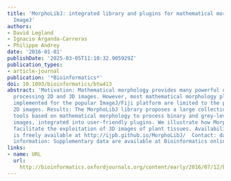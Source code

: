 ```yaml
---
title: 'MorphoLibJ: integrated library and plugins for mathematical morphology with
  ImageJ'
authors:
- David Legland
- Ignacio Arganda-Carreras
- Philippe Andrey
date: '2016-01-01'
publishDate: '2025-03-05T11:10:32.905929Z'
publication_types:
- article-journal
publication: '*Bioinformatics*'
doi: 10.1093/bioinformatics/btw413
abstract: 'Motivation: Mathematical morphology provides many powerful operators for
  processing 2D and 3D images. However, most mathematical morphology plugins currently
  implemented for the popular ImageJ/Fiji platform are limited to the processing of
  2D images. Results: The MorphoLibJ library proposes a large collection of generic
  tools based on mathematical morphology to process binary and grey-level 2D and 3D
  images, integrated into user-friendly plugins. We illustrate how MorphoLibJ can
  facilitate the exploitation of 3D images of plant tissues. Availability: MorphoLibJ
  is freely available at http://ijpb.github.io/MorphoLibJ/  Contact: david.legland@nantes.inra.fr  Supplementary
  information: Supplementary data are available at Bioinformatics online.'
links:
- name: URL
  url: 
    http://bioinformatics.oxfordjournals.org/content/early/2016/07/12/bioinformatics.btw413.abstract
---
```

